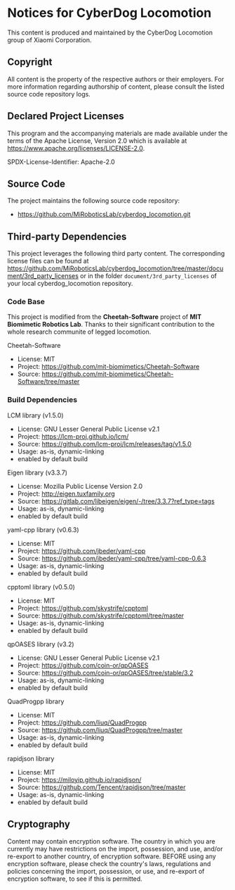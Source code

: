 # Notices for CyberDog Locomotion

This content is produced and maintained by the CyberDog Locomotion group of Xiaomi Corporation.

## Copyright

All content is the property of the respective authors or their employers. For
more information regarding authorship of content, please consult the listed
source code repository logs.

## Declared Project Licenses

This program and the accompanying materials are made available under the terms
of the Apache License, Version 2.0 which is available at
<https://www.apache.org/licenses/LICENSE-2.0>.

SPDX-License-Identifier: Apache-2.0

## Source Code

The project maintains the following source code repository:

* <https://github.com/MiRoboticsLab/cyberdog_locomotion.git>

## Third-party Dependencies

This project leverages the following third party content.
The corresponding license files can be found at <https://github.com/MiRoboticsLab/cyberdog_locomotion/tree/master/document/3rd_party_licenses> or in the folder `document/3rd_party_licenses` of your local cyberdog_locomotion repository.

### Code Base

This project is modified from the **Cheetah-Software** project of **MIT Biomimetic Robotics Lab**. Thanks to their significant contribution to the whole research communite of legged locomotion. 

Cheetah-Software

* License: MIT
* Project: <https://github.com/mit-biomimetics/Cheetah-Software>
* Source: <https://github.com/mit-biomimetics/Cheetah-Software/tree/master>

### Build Dependencies

LCM library (v1.5.0)

* License: GNU Lesser General Public License v2.1
* Project: <https://lcm-proj.github.io/lcm/>
* Source: <https://github.com/lcm-proj/lcm/releases/tag/v1.5.0>
* Usage: as-is, dynamic-linking
* enabled by default build

Eigen library (v3.3.7)

* License: Mozilla Public License Version 2.0
* Project: <http://eigen.tuxfamily.org>
* Source: <https://gitlab.com/libeigen/eigen/-/tree/3.3.7?ref_type=tags>
* Usage: as-is, dynamic-linking
* enabled by default build

yaml-cpp library (v0.6.3)

* License: MIT
* Project: <https://github.com/jbeder/yaml-cpp>
* Source: <https://github.com/jbeder/yaml-cpp/tree/yaml-cpp-0.6.3>
* Usage: as-is, dynamic-linking
* enabled by default build

cpptoml library (v0.5.0)

* License: MIT
* Project: <https://github.com/skystrife/cpptoml>
* Source: <https://github.com/skystrife/cpptoml/tree/master>
* Usage: as-is, dynamic-linking
* enabled by default build

qpOASES library (v3.2)

* License: GNU Lesser General Public License v2.1
* Project: <https://github.com/coin-or/qpOASES>
* Source: <https://github.com/coin-or/qpOASES/tree/stable/3.2>
* Usage: as-is, dynamic-linking
* enabled by default build

QuadProgpp library

* License: MIT
* Project: <https://github.com/liuq/QuadProgpp>
* Source: <https://github.com/liuq/QuadProgpp/tree/master>
* Usage: as-is, dynamic-linking
* enabled by default build

rapidjson library

* License: MIT
* Project: <https://miloyip.github.io/rapidjson/>
* Source: <https://github.com/Tencent/rapidjson/tree/master>
* Usage: as-is, dynamic-linking
* enabled by default build

## Cryptography

Content may contain encryption software. The country in which you are currently
may have restrictions on the import, possession, and use, and/or re-export to
another country, of encryption software. BEFORE using any encryption software,
please check the country's laws, regulations and policies concerning the import,
possession, or use, and re-export of encryption software, to see if this is
permitted.
